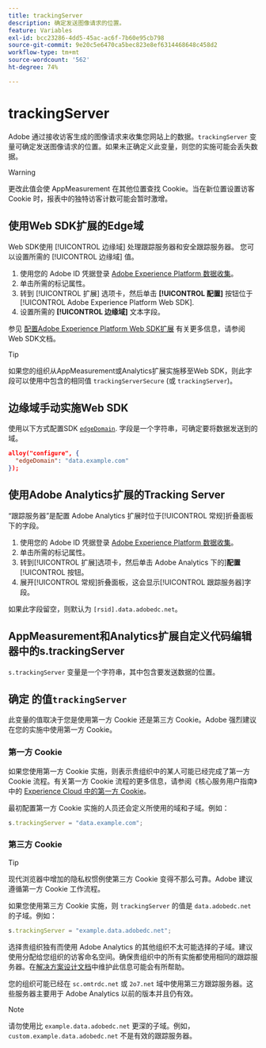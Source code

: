 ```yaml
---
title: trackingServer
description: 确定发送图像请求的位置。
feature: Variables
exl-id: bcc23286-4dd5-45ac-ac6f-7b60e95cb798
source-git-commit: 9e20c5e6470ca5bec823e8ef6314468648c458d2
workflow-type: tm+mt
source-wordcount: '562'
ht-degree: 74%

---
```


# trackingServer

Adobe 通过接收访客生成的图像请求来收集您网站上的数据。`trackingServer` 变量可确定发送图像请求的位置。如果未正确定义此变量，则您的实施可能会丢失数据。

>[!WARNING]
>
>更改此值会使 AppMeasurement 在其他位置查找 Cookie。当在新位置设置访客 Cookie 时，报表中的独特访客计数可能会暂时激增。

## 使用Web SDK扩展的Edge域

Web SDK使用 [!UICONTROL 边缘域] 处理跟踪服务器和安全跟踪服务器。 您可以设置所需的 [!UICONTROL 边缘域] 值。

1. 使用您的 Adobe ID 凭据登录 [Adobe Experience Platform 数据收集](https://experience.adobe.com/data-collection?lang=zh-Hans)。
1. 单击所需的标记属性。
1. 转到 [!UICONTROL 扩展] 选项卡，然后单击 **[!UICONTROL 配置]** 按钮位于 [!UICONTROL Adobe Experience Platform Web SDK].
1. 设置所需的 **[!UICONTROL 边缘域]** 文本字段。

参见 [配置Adobe Experience Platform Web SDK扩展](https://experienceleague.adobe.com/docs/experience-platform/edge/extension/web-sdk-extension-configuration.html?lang=zh-Hans) 有关更多信息，请参阅Web SDK文档。

>[!TIP]
>
>如果您的组织从AppMeasurement或Analytics扩展实施移至Web SDK，则此字段可以使用中包含的相同值 `trackingServerSecure` (或 `trackingServer`)。

## 边缘域手动实施Web SDK

使用以下方式配置SDK [`edgeDomain`](https://experienceleague.adobe.com/docs/experience-platform/edge/fundamentals/configuring-the-sdk.html?lang=zh-Hans). 字段是一个字符串，可确定要将数据发送到的域。

```json
alloy("configure", {
  "edgeDomain": "data.example.com"
});
```

## 使用Adobe Analytics扩展的Tracking Server

“跟踪服务器”是配置 Adobe Analytics 扩展时位于[!UICONTROL 常规]折叠面板下的字段。

1. 使用您的 Adobe ID 凭据登录 [Adobe Experience Platform 数据收集](https://experience.adobe.com/data-collection)。
2. 单击所需的标记属性。
3. 转到[!UICONTROL 扩展]选项卡，然后单击 Adobe Analytics 下的&#x200B;]**配置**[!UICONTROL &#x200B;按钮。
4. 展开[!UICONTROL 常规]折叠面板，这会显示[!UICONTROL 跟踪服务器]字段。

如果此字段留空，则默认为 `[rsid].data.adobedc.net`。

## AppMeasurement和Analytics扩展自定义代码编辑器中的s.trackingServer

`s.trackingServer` 变量是一个字符串，其中包含要发送数据的位置。

## 确定 的值`trackingServer`

此变量的值取决于您是使用第一方 Cookie 还是第三方 Cookie。Adobe 强烈建议在您的实施中使用第一方 Cookie。

### 第一方 Cookie

如果您使用第一方 Cookie 实施，则表示贵组织中的某人可能已经完成了第一方 Cookie 流程。有关第一方 Cookie 流程的更多信息，请参阅《核心服务用户指南》中的 [Experience Cloud 中的第一方 Cookie](https://experienceleague.adobe.com/docs/core-services/interface/ec-cookies/cookies-first-party.html?lang=zh-Hans)。

最初配置第一方 Cookie 实施的人员还会定义所使用的域和子域。例如：

```js
s.trackingServer = "data.example.com";
```

### 第三方 Cookie

>[!TIP]
>
>现代浏览器中增加的隐私权惯例使第三方 Cookie 变得不那么可靠。Adobe 建议遵循第一方 Cookie 工作流程。

如果您使用第三方 Cookie 实施，则 `trackingServer` 的值是 `data.adobedc.net` 的子域。例如：

```js
s.trackingServer = "example.data.adobedc.net";
```

选择贵组织独有而使用 Adobe Analytics 的其他组织不太可能选择的子域。建议使用分配给您组织的访客命名空间。确保贵组织中的所有实施都使用相同的跟踪服务器。在[解决方案设计文档](../../prepare/solution-design.md)中维护此信息可能会有所帮助。

您的组织可能已经在 `sc.omtrdc.net` 或 `2o7.net` 域中使用第三方跟踪服务器。这些服务器主要用于 Adobe Analytics 以前的版本并且仍有效。

>[!NOTE]
>
>请勿使用比 `example.data.adobedc.net` 更深的子域。例如，`custom.example.data.adobedc.net` 不是有效的跟踪服务器。
